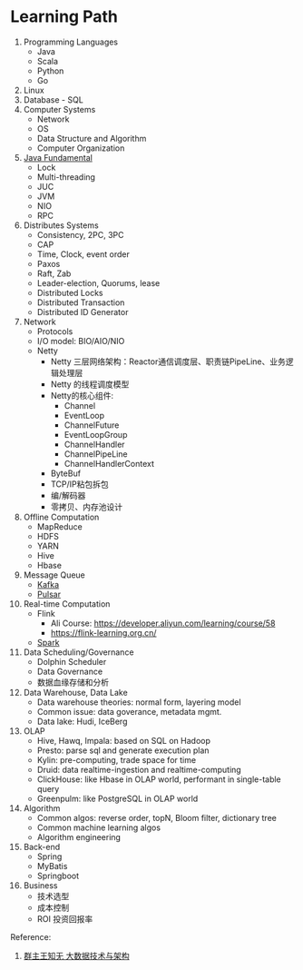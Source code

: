 # Learning Path

1. Programming Languages
   - Java
   - Scala
   - Python
   - Go
2. Linux
3. Database - SQL
4. Computer Systems
   - Network
   - OS
   - Data Structure and Algorithm
   - Computer Organization
5. [Java Fundamental](Java.md)
   - Lock
   - Multi-threading
   - JUC
   - JVM
   - NIO
   - RPC
6. Distributes Systems
   - Consistency, 2PC, 3PC
   - CAP
   - Time, Clock, event order
   - Paxos
   - Raft, Zab
   - Leader-election, Quorums, lease
   - Distributed Locks
   - Distributed Transaction
   - Distributed ID Generator
7. Network
   - Protocols
   - I/O model: BIO/AIO/NIO
   - Netty
     - Netty 三层网络架构：Reactor通信调度层、职责链PipeLine、业务逻辑处理层
     - Netty 的线程调度模型
     - Netty的核心组件:
       - Channel
       - EventLoop
       - ChannelFuture
       - EventLoopGroup
       - ChannelHandler
       - ChannelPipeLine
       - ChannelHandlerContext
     - ByteBuf
     - TCP/IP粘包拆包
     - 编/解码器
     - 零拷贝、内存池设计
8. Offline Computation
   - MapReduce
   - HDFS
   - YARN
   - Hive
   - Hbase
9. Message Queue
   - [Kafka](Kafka.md)
   - [Pulsar](Pulsar.md)
10. Real-time Computation
    - Flink
      - Ali Course: https://developer.aliyun.com/learning/course/58
      - https://flink-learning.org.cn/
    - [Spark](Spark.md)
11. Data Scheduling/Governance
    - Dolphin Scheduler
    - Data Governance
    - 数据血缘存储和分析
12. Data Warehouse, Data Lake
    - Data warehouse theories: normal form, layering model
    - Common issue: data goverance, metadata mgmt.
    - Data lake: Hudi, IceBerg
13. OLAP
    - Hive, Hawq, Impala: based on SQL on Hadoop
    - Presto: parse sql and generate execution plan
    - Kylin: pre-computing, trade space for time
    - Druid: data realtime-ingestion and realtime-computing
    - ClickHouse: like Hbase in OLAP world, performant in single-table query
    - Greenpulm: like PostgreSQL in OLAP world
14. Algorithm
    - Common algos: reverse order, topN, Bloom filter, dictionary tree
    - Common machine learning algos
    - Algorithm engineering
15. Back-end
    - Spring
    - MyBatis
    - Springboot
16. Business
    - 技术选型
    - 成本控制
    - ROI 投资回报率



Reference:  

1. [群主王知无 大数据技术与架构](https://mp.weixin.qq.com/s/cBncBEJ5e_NtwiOa1VWFfQ)